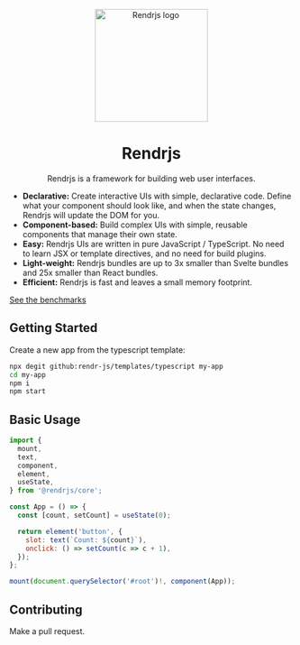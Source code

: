 <p align="center">
  <a href="https://rendrjs.com">
    <img src="https://rendrjs.com/r-512.png" width="318px" alt="Rendrjs logo" style="width: 200px;" />
  </a>
</p>

<h1 align="center">Rendrjs</h1>

<p align="center">Rendrjs is a framework for building web user interfaces.</p>



* **Declarative:** Create interactive UIs with simple, declarative code. Define what your component should look like, and when the state changes, Rendrjs will update the DOM for you.
* **Component-based:** Build complex UIs with simple, reusable components that manage their own state.
* **Easy:** Rendrjs UIs are written in pure JavaScript / TypeScript. No need to learn JSX or template directives, and no need for build plugins.
* **Light-weight:** Rendrjs bundles are up to 3x smaller than Svelte bundles and 25x smaller than React bundles.
* **Efficient:** Rendrjs is fast and leaves a small memory footprint.

[See the benchmarks](https://krausest.github.io/js-framework-benchmark/2023/table_chrome_120.0.6099.62.html)


## Getting Started
Create a new app from the typescript template:
```bash
npx degit github:rendr-js/templates/typescript my-app
cd my-app
npm i
npm start
```

## Basic Usage
```javascript
import {
  mount,
  text,
  component,
  element,
  useState,
} from '@rendrjs/core';

const App = () => {
  const [count, setCount] = useState(0);

  return element('button', {
    slot: text(`Count: ${count}`),
    onclick: () => setCount(c => c + 1),
  });
};

mount(document.querySelector('#root')!, component(App));
```

## Contributing
Make a pull request.

